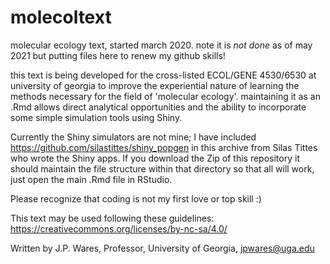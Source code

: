 # molecoltext
molecular ecology text, started march 2020. note it is *not done* as of may 2021 but putting files here to renew my github skills!

this text is being developed for the cross-listed ECOL/GENE 4530/6530 at university of georgia to improve the experiential nature of learning the methods necessary for the field of 'molecular ecology'. maintaining it as an .Rmd allows direct analytical opportunities and the ability to incorporate some simple simulation tools using Shiny.

Currently the Shiny simulators are not mine; I have included https://github.com/silastittes/shiny_popgen in this archive from Silas Tittes who wrote the Shiny apps. If you download the Zip of this repository it should maintain the file structure within that directory so that all will work, just open the main .Rmd file in RStudio.

Please recognize that coding is not my first love or top skill :)


This text may be used following these guidelines: https://creativecommons.org/licenses/by-nc-sa/4.0/ 

Written by J.P. Wares, Professor, University of Georgia, jpwares@uga.edu


